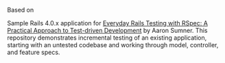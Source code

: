 Based on


Sample Rails 4.0.x application for [Everyday Rails Testing with RSpec: A Practical Approach to Test-driven Development](https://leanpub.com/everydayrailsrspec) by Aaron Sumner. This repository demonstrates incremental testing of an existing application, starting with an untested codebase and working through model, controller, and feature specs.
